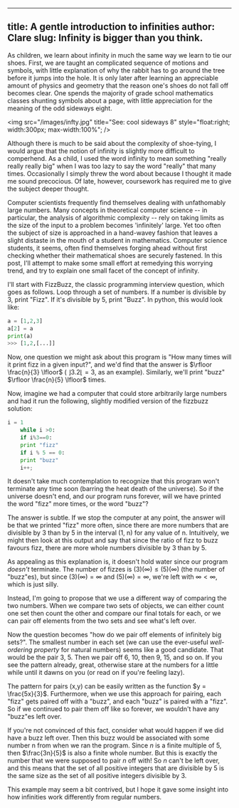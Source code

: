 --------------------------------------------
title: A gentle introduction to infinities
author: Clare
slug: Infinity is bigger than you think.
--------------------------------------------

As children, we learn about infinity in much the same way we learn to tie our shoes. First, we are taught an complicated sequence of motions and symbols, with little explanation of why the rabbit has to go around the tree before it jumps into the hole. It is only later after learning an appreciable amount of physics and geometry that the reason one's shoes do not fall off becomes clear. One spends the majority of grade school mathematics classes shunting symbols about a page, with little appreciation for the meaning of the odd sideways eight. 

<img src="/images/infty.jpg" title="See: cool sideways 8" style="float:right; width:300px; max-width:100%"; />

Although there is much to be said about the complexity of shoe-tying, I would argue that the notion of infinity is slightly more difficult to comperhend. As a child, I used the word infinity to mean something "really really really big" when I was too lazy to say the word "really" that many times. Occasionally I simply threw the word about because I thought it made me sound precocious. Of late, however, coursework has required me to give the subject deeper thought. 

Computer scientists frequently find themselves dealing with unfathomably large numbers. Many concepts in theoretical computer science -- in particular, the analysis of algorithmic complexity -- rely on taking limits as the size of the input to a problem becomes 'infinitely' large. Yet too often the subject of size is approached in a hand-wavey fashion that leaves a slight distaste in the mouth of a student in mathematics. Computer science students, it seems, often find themselves forging ahead without first checking whether their mathematical shoes are securely fastened. In this post, I'll attempt to make some small effort at remedying this worrying trend, and try to explain one small facet of the concept of infinity.

I'll start with FizzBuzz, the classic programming interview question, which goes as follows. Loop through a set of numbers. If a number is divisible by 3, print "Fizz". If it's divisible by 5, print "Buzz". In python, this would look like:


```python
a = [1,2,3]
a[2] = a
print(a)
>>> [1,2,[...]]
```
Now, one question we might ask about this program is "How many times will it print fizz in a given input?", and we'd find that the answer is $\rfloor \frac{n}{3} \lfloor$ ( $\rfloor 3.2 \lfloor = 3$, as an example). Similarly, we'll print "buzz" $\rfloor \frac{n}{5} \lfloor$ times.

Now, imagine we had a computer that could store arbitrarily large numbers and had it run the following, slightly modified version of the fizzbuzz solution:
```python
i = 1
    while i >0:
    if i%3==0:
	print "fizz"
    if i % 5 == 0:
	print "buzz"
    i++;
```
It doesn't take much contemplation to recognize that this program won't terminate any time soon (barring the heat death of the universe). So if the universe doesn't end, and our program runs forever, will we have printed the word "fizz" more times, or the word "buzz"?

The answer is subtle. If we stop the computer at any point, the answer will be that we printed "fizz" more often, since there are more numbers that are divisible by 3 than by 5 in the interval (1, n) for any value of n. Intuitively, we might then look at this output and say that since the ratio of fizz to buzz favours fizz, there are more whole numbers divisible by 3 than by 5.

As appealing as this explanation is, it doesn't hold water since our program *doesn't* terminate. The number of fizzes is $(3)( \infty) \leq (5) (\infty)$ (the number of "buzz"es), but since $(3 )(\infty) = \infty$ and $(5) (\infty) = \infty$, we're left with $\infty < \infty$, which is just silly.

Instead, I'm going to propose that we use a different way of comparing the two numbers. When we compare two sets of objects, we can either count one set then count the other and compare our final totals for each, or we can pair off elements from the two sets and see what's left over. 

Now the question becomes "how do we pair off elements of infinitely big sets?". The smallest number in each set (we can use the ever-useful *well-ordering property* for natural numbers) seems like a good candidate. That would be the pair 3, 5. Then we pair off 6, 10, then 9, 15, and so on. If you see the pattern already, great, otherwise stare at the numbers for a little while until it dawns on you (or read on if you're feeling lazy).

The pattern for pairs (x,y) can be easily written as the function $y = \frac{5x}{3}$. Furthermore, when we use this approach for pairing, each "fizz" gets paired off with a "buzz", and each "buzz" is paired with a "fizz". So if we continued to pair them off like so forever, we wouldn't have any "buzz"es left over. 

If you're not convinced of this fact, consider what would happen if we did have a buzz left over. Then this buzz would be associated with some number n from when we ran the program. Since $n$ is a finite multiple of 5, then $\frac{3n}{5}$ is also a finite whole number. But this is exactly the number that we were supposed to pair $n$ off with! So $n$ can't be left over, and this means that the set of all positive integers that are divisible by 5 is the same size as the set of all positive integers divisible by 3.

This example may seem a bit contrived, but I hope it gave some insight into how infinities work differently from regular numbers.

